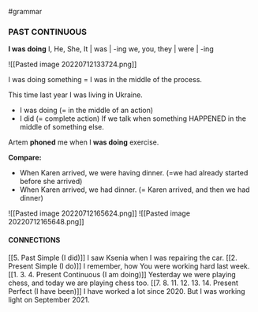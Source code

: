 #grammar 

### PAST CONTINUOUS 
**I was doing**
I, He, She, It  | was | -ing
we, you, they | were | -ing

![[Pasted image 20220712133724.png]]

I was doing something = I was in the middle of the process.

This time last year I was living in Ukraine.
- I was doing (= in the middle of an action)
- I did (= complete action)
If we talk when something HAPPENED in the middle of something else.

Artem **phoned** me when I **was doing** exercise.

**Compare:**
- When Karen arrived, we were having dinner. (=we had already started before she arrived)
- When Karen arrived, we had dinner. (= Karen arrived, and then we had dinner)

![[Pasted image 20220712165624.png]]
![[Pasted image 20220712165648.png]]


#### CONNECTIONS 

[[5. Past Simple (I did)]]
I saw Ksenia when I was repairing the car.
[[2. Present Simple (I do)]]
I remember, how You were working hard last week.
[[1. 3. 4. Present Continuous (I am doing)]]
Yesterday we were playing chess, and today we are playing chess too. 
[[7. 8. 11. 12. 13. 14. Present Perfect (I have been)]]
I have worked a lot since 2020. But I was working light on September 2021. 


